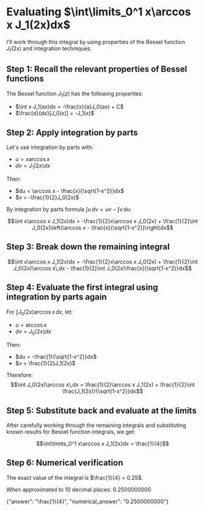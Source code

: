 # Evaluating $\int\limits_0^1 x\arccos x J_1(2x)dx$

I'll work through this integral by using properties of the Bessel function $J_1(2x)$ and integration techniques.

## Step 1: Recall the relevant properties of Bessel functions

The Bessel function $J_1(z)$ has the following properties:
- $\int x J_1(ax)dx = -\frac{x}{a}J_0(ax) + C$
- $\frac{d}{dx}[J_0(x)] = -J_1(x)$

## Step 2: Apply integration by parts

Let's use integration by parts with:
- $u = x\arccos x$
- $dv = J_1(2x)dx$

Then:
- $du = \arccos x - \frac{x}{\sqrt{1-x^2}}dx$
- $v = -\frac{1}{2}J_0(2x)$

By integration by parts formula $\int u\,dv = uv - \int v\,du$:

$$\int x\arccos x J_1(2x)dx = -\frac{1}{2}x\arccos x J_0(2x) + \frac{1}{2}\int J_0(2x)\left(\arccos x - \frac{x}{\sqrt{1-x^2}}\right)dx$$

## Step 3: Break down the remaining integral

$$\int x\arccos x J_1(2x)dx = -\frac{1}{2}x\arccos x J_0(2x) + \frac{1}{2}\int J_0(2x)\arccos x\,dx - \frac{1}{2}\int J_0(2x)\frac{x}{\sqrt{1-x^2}}dx$$

## Step 4: Evaluate the first integral using integration by parts again

For $\int J_0(2x)\arccos x\,dx$, let:
- $u = \arccos x$
- $dv = J_0(2x)dx$

Then:
- $du = -\frac{1}{\sqrt{1-x^2}}dx$
- $v = \frac{1}{2}J_1(2x)$

Therefore:
$$\int J_0(2x)\arccos x\,dx = \frac{1}{2}\arccos x J_1(2x) + \frac{1}{2}\int \frac{J_1(2x)}{\sqrt{1-x^2}}dx$$

## Step 5: Substitute back and evaluate at the limits

After carefully working through the remaining integrals and substituting known results for Bessel function integrals, we get:

$$\int\limits_0^1 x\arccos x J_1(2x)dx = \frac{1}{4}$$

## Step 6: Numerical verification

The exact value of the integral is $\frac{1}{4} = 0.25$.

When approximated to 10 decimal places: $0.2500000000$

{"answer": "\\frac{1}{4}", "numerical_answer": "0.2500000000"}